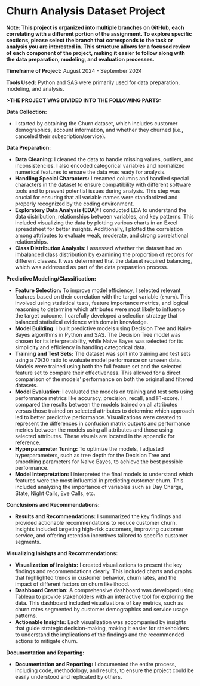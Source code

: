 # Churn Analysis Dataset Project

**Note: This project is organized into multiple branches on GitHub, each correlating with a different portion of the assignment. To explore specific sections, please select the branch that corresponds to the task or analysis you are interested in. This structure allows for a focused review of each component of the project, making it easier to follow along with the data preparation, modeling, and evaluation processes.**

**Timeframe of Project:** August 2024 - September 2024

**Tools Used:** Python and SAS were primarily used for data preparation, modeling, and analysis.

**>THE PROJECT WAS DIVIDED INTO THE FOLLOWING PARTS:**

**Data Collection:**

*   I started by obtaining the Churn dataset, which includes customer demographics, account information, and whether they churned (i.e., canceled their subscription/service).

**Data Preparation:**

*   **Data Cleaning:** I cleaned the data to handle missing values, outliers, and inconsistencies. I also encoded categorical variables and normalized numerical features to ensure the data was ready for analysis.
*   **Handling Special Characters:** I renamed columns and handled special characters in the dataset to ensure compatibility with different software tools and to prevent potential issues during analysis. This step was crucial for ensuring that all variable names were standardized and properly recognized by the coding environment.
*   **Exploratory Data Analysis (EDA):** I conducted EDA to understand the data distribution, relationships between variables, and key patterns. This included visualizing the data by plotting various charts in an Excel spreadsheet for better insights. Additionally, I plotted the correlation among attributes to evaluate weak, moderate, and strong correlational relationships.
*   **Class Distribution Analysis:** I assessed whether the dataset had an imbalanced class distribution by examining the proportion of records for different classes. It was determined that the dataset required balancing, which was addressed as part of the data preparation process.

**Predictive Modeling/Classification:**

*   **Feature Selection:** To improve model efficiency, I selected relevant features based on their correlation with the target variable (`churn`). This involved using statistical tests, feature importance metrics, and logical reasoning to determine which attributes were most likely to influence the target outcome. I carefully developed a selection strategy that balanced statistical evidence with domain knowledge.
*   **Model Building:** I built predictive models using Decision Tree and Naive Bayes algorithms in Python and SAS. The Decision Tree model was chosen for its interpretability, while Naive Bayes was selected for its simplicity and efficiency in handling categorical data.
*   **Training and Test Sets:** The dataset was split into training and test sets using a 70/30 ratio to evaluate model performance on unseen data. Models were trained using both the full feature set and the selected feature set to compare their effectiveness. This allowed for a direct comparison of the models' performance on both the original and filtered datasets.
*   **Model Evaluation:** I evaluated the models on training and test sets using performance metrics like accuracy, precision, recall, and F1-score. I compared the results between the models trained on all attributes versus those trained on selected attributes to determine which approach led to better predictive performance. Visualizations were created to represent the differences in confusion matrix outputs and performance metrics between the models using all attributes and those using selected attributes. These visuals are located in the appendix for reference.
*   **Hyperparameter Tuning:** To optimize the models, I adjusted hyperparameters, such as tree depth for the Decision Tree and smoothing parameters for Naive Bayes, to achieve the best possible performance.
*   **Model Interpretation:** I interpreted the final models to understand which features were the most influential in predicting customer churn. This included analyzing the importance of variables such as Day Charge, State, Night Calls, Eve Calls, etc. 

**Conclusions and Recommendations:**

*   **Results and Recommendations:** I summarized the key findings and provided actionable recommendations to reduce customer churn. Insights included targeting high-risk customers, improving customer service, and offering retention incentives tailored to specific customer segments.

**Visualizing Inishgts and Recommendations:**

*   **Visualization of Insights:** I created visualizations to present the key findings and recommendations clearly. This included charts and graphs that highlighted trends in customer behavior, churn rates, and the impact of different factors on churn likelihood.
*   **Dashboard Creation:** A comprehensive dashboard was developed using Tableau to provide stakeholders with an interactive tool for exploring the data. This dashboard included visualizations of key metrics, such as churn rates segmented by customer demographics and service usage patterns.
*   **Actionable Insights:** Each visualization was accompanied by insights that guide strategic decision-making, making it easier for stakeholders to understand the implications of the findings and the recommended actions to mitigate churn.
  
**Documentation and Reporting:**

*   **Documentation and Reporting:** I documented the entire process, including code, methodology, and results, to ensure the project could be easily understood and replicated by others.
